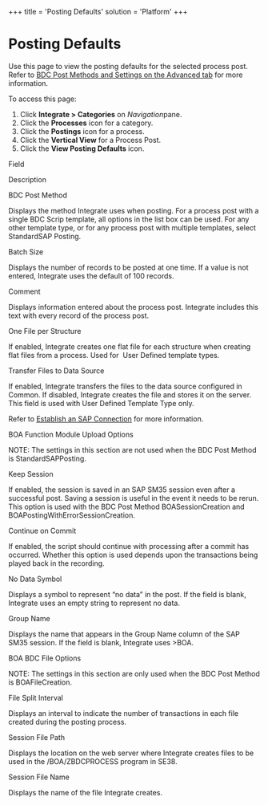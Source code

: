+++
title = 'Posting Defaults'
solution = 'Platform'
+++

# Posting Defaults

<div class="use">

Use this page to view the posting defaults for the selected process
post. Refer to [BDC Post Methods and Settings on the Advanced
tab](../Page_Desc/BDCPostMethodsSettingsAdvTab.htm) for more
information.

</div>

To access this page:

1.  Click <span style="font-weight: bold;">Integrate \>
    </span>**Categories** on *Navigation*<span>pane</span>.
2.  Click the **Processes** icon for a category.
3.  Click the **Postings** icon for a process.
4.  Click the **Vertical View** for a Process Post.
5.  Click the **View Posting Defaults** icon.

Field

Description

BDC Post Method

Displays the method Integrate uses when posting. For a process post with
a single BDC Scrip template, all options in the list box can be used.
For any other template type, or for any process post with multiple
templates, select StandardSAP Posting.  

Batch Size

Displays the number of records to be posted at one time. If a value is
not entered, Integrate uses the default of 100 records.

Comment

Displays information entered about the process post. Integrate includes
this text with every record of the process post.

One File per Structure

If enabled, Integrate creates one flat file for each structure when
creating flat files from a process. Used for  User Defined template
types.

Transfer Files to Data Source

If enabled, Integrate transfers the files to the data source configured
in Common. If disabled, Integrate creates the file and stores it on the
server. This field is used with User Defined Template Type only.

Refer to [Establish an SAP
Connection](../../Common/Use_Cases/Establish_a_Connection_to_a_target_system_Overview.htm)
for more information.

BOA Function Module Upload Options

NOTE: The settings in this section are not used when the BDC Post Method
is StandardSAPPosting.

Keep Session

If enabled, the session is saved in an SAP SM35 session even after a
successful post. Saving a session is useful in the event it needs to be
rerun. This option is used with the BDC Post Method BOASessionCreation
and BOAPostingWithErrorSessionCreation.

Continue on Commit

If enabled, the script should continue with processing after a commit
has occurred. Whether this option is used depends upon the transactions
being played back in the recording.

No Data Symbol

Displays a symbol to represent “no data” in the post. If the field is
blank, Integrate uses an empty string to represent no data.

Group Name

Displays the name that appears in the Group Name column of the SAP SM35
session. If the field is blank, Integrate uses \>BOA.

BOA BDC File Options

NOTE: The settings in this section are only used when the BDC Post
Method is BOAFileCreation.

File Split Interval

Displays an interval to indicate the number of transactions in each file
created during the posting process.

Session File Path

Displays the location on the web server where Integrate creates files to
be used in the /BOA/ZBDCPROCESS program in SE38.

Session File Name

Displays the name of the file Integrate creates.
